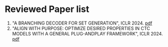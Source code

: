# Reviewed Paper list
1. "A BRANCHING DECODER FOR SET GENERATION", ICLR 2024. [pdf](https://openreview.net/pdf?id=riNuqYiD66)
2. "ALIGN WITH PURPOSE: OPTIMIZE DESIRED PROPERTIES IN CTC MODELS WITH A GENERAL PLUG-ANDPLAY FRAMEWORK", ICLR 2024. [pdf](https://openreview.net/pdf?id=fUGhVYPVRM)
